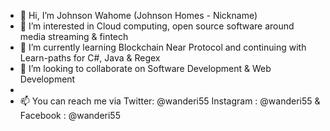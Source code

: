 - 👋 Hi, I’m Johnson Wahome (Johnson Homes - Nickname)
- 👀 I’m interested in Cloud computing, open source software around media streaming & fintech
- 🌱 I’m currently learning Blockchain Near Protocol and continuing with Learn-paths for C#, Java & Regex
- 💞️ I’m looking to collaborate on Software Development & Web Development 
- 
- 📫 You can reach me via Twitter: @wanderi55 Instagram : @wanderi55 & Facebook : @wanderi55 

<!---
Wanderi55/Wanderi55 is a ✨ special ✨ repository because its `README.md` (this file) appears on your GitHub profile.
You can click the Preview link to take a look at your changes.
--->
